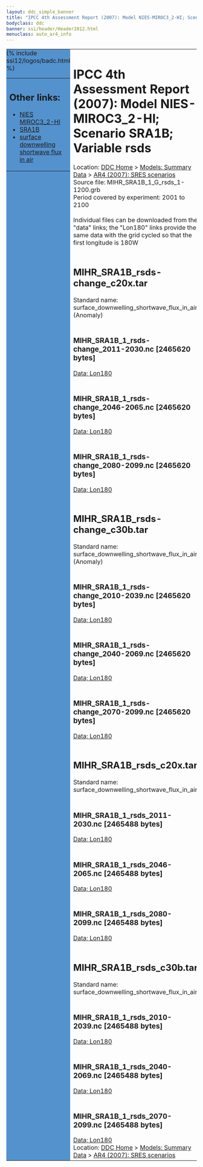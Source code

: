 ```yaml
---
layout: ddc_simple_banner
title: "IPCC 4th Assessment Report (2007): Model NIES-MIROC3_2-HI; Scenario SRA1B; Variable rsds"
bodyclass: ddc
banner: ssi/header/Header2012.html
menuclass: auto_ar4_info
---
```



<table width="100%" border="0" cellspacing="0" cellpadding="0" style="border-collapse: collapse;">
<tr style="margin:0;padding:0;border:0;">
<td style="margin:0;padding:0;border:0;height:1pt;width:150pt;background:#5492CD;" valign="top" >

<div id="lh-col2" class="auto_ar4_info">
<table class="menumain" bgcolor="#5492CD" cellspacing="0" width="100%" border="0">
<tr><td>
<h2> Other links:</h2>
<ul>
<li><a href="/auto/ar4/model-NIES-MIROC3_2-HI.html">NIES<br/>MIROC3_2-HI</a></li>
<li><a href="/auto/ar4/scenario-SRA1B.html">SRA1B</a></li>
<li><a href="/auto/ar4/var-surface_downwelling_shortwave_flux_in_air.html">surface downwelling<br/> shortwave flux in air</a></li>
</ul>
</td></tr>
{% include ssi12/logos/badc.html %}
</table>
</div>
</td>
<td><h1>IPCC 4th Assessment Report (2007): Model NIES-MIROC3_2-HI; Scenario SRA1B; Variable rsds</h1>

<!-- Breadcrumb1 -->
<div id="breadcrumb1" align="left">
Location: <a href="/index.html">DDC Home</a> > <a href="/sim/gcm_clim/">Models: Summary Data</a>
> <a href="/sim/gcm_clim/SRES_AR4/index.html">AR4 (2007): SRES scenarios</a>
</div>
<!-- End of Breadcrumb1 -->Source file: MIHR_SRA1B_1_G_rsds_1-1200.grb
<br/>
Period covered by experiment: 2001 to 2100<br/>
<br/>Individual files can be downloaded from the "data" links; the "Lon180" links provide the same data
         with the grid cycled so that the first longitude is 180W<br/>
<br/><h2>MIHR_SRA1B_rsds-change_c20x.tar</h2>
Standard name: surface_downwelling_shortwave_flux_in_air (Anomaly)<br>
<br/><h3>MIHR_SRA1B_1_rsds-change_2011-2030.nc [2465620 bytes]</h3>
<a href="http://apps.ipcc-data.org/cgi-bin/downl/ar4_nc/rsds/MIHR_SRA1B_1_rsds-change_2011-2030.nc">Data; </a><a href="http://apps.ipcc-data.org/cgi-bin/downl/ar4_nc/rsds/MIHR_SRA1B_1_rsds-change_2011-2030.cyto180.nc"> Lon180</a><br/>
<br/><h3>MIHR_SRA1B_1_rsds-change_2046-2065.nc [2465620 bytes]</h3>
<a href="http://apps.ipcc-data.org/cgi-bin/downl/ar4_nc/rsds/MIHR_SRA1B_1_rsds-change_2046-2065.nc">Data; </a><a href="http://apps.ipcc-data.org/cgi-bin/downl/ar4_nc/rsds/MIHR_SRA1B_1_rsds-change_2046-2065.cyto180.nc"> Lon180</a><br/>
<br/><h3>MIHR_SRA1B_1_rsds-change_2080-2099.nc [2465620 bytes]</h3>
<a href="http://apps.ipcc-data.org/cgi-bin/downl/ar4_nc/rsds/MIHR_SRA1B_1_rsds-change_2080-2099.nc">Data; </a><a href="http://apps.ipcc-data.org/cgi-bin/downl/ar4_nc/rsds/MIHR_SRA1B_1_rsds-change_2080-2099.cyto180.nc"> Lon180</a><br/>
<br/><h2>MIHR_SRA1B_rsds-change_c30b.tar</h2>
Standard name: surface_downwelling_shortwave_flux_in_air (Anomaly)<br>
<br/><h3>MIHR_SRA1B_1_rsds-change_2010-2039.nc [2465620 bytes]</h3>
<a href="http://apps.ipcc-data.org/cgi-bin/downl/ar4_nc/rsds/MIHR_SRA1B_1_rsds-change_2010-2039.nc">Data; </a><a href="http://apps.ipcc-data.org/cgi-bin/downl/ar4_nc/rsds/MIHR_SRA1B_1_rsds-change_2010-2039.cyto180.nc"> Lon180</a><br/>
<br/><h3>MIHR_SRA1B_1_rsds-change_2040-2069.nc [2465620 bytes]</h3>
<a href="http://apps.ipcc-data.org/cgi-bin/downl/ar4_nc/rsds/MIHR_SRA1B_1_rsds-change_2040-2069.nc">Data; </a><a href="http://apps.ipcc-data.org/cgi-bin/downl/ar4_nc/rsds/MIHR_SRA1B_1_rsds-change_2040-2069.cyto180.nc"> Lon180</a><br/>
<br/><h3>MIHR_SRA1B_1_rsds-change_2070-2099.nc [2465620 bytes]</h3>
<a href="http://apps.ipcc-data.org/cgi-bin/downl/ar4_nc/rsds/MIHR_SRA1B_1_rsds-change_2070-2099.nc">Data; </a><a href="http://apps.ipcc-data.org/cgi-bin/downl/ar4_nc/rsds/MIHR_SRA1B_1_rsds-change_2070-2099.cyto180.nc"> Lon180</a><br/>
<br/><h2>MIHR_SRA1B_rsds_c20x.tar</h2>
Standard name: surface_downwelling_shortwave_flux_in_air<br>
<br/><h3>MIHR_SRA1B_1_rsds_2011-2030.nc [2465488 bytes]</h3>
<a href="http://apps.ipcc-data.org/cgi-bin/downl/ar4_nc/rsds/MIHR_SRA1B_1_rsds_2011-2030.nc">Data; </a><a href="http://apps.ipcc-data.org/cgi-bin/downl/ar4_nc/rsds/MIHR_SRA1B_1_rsds_2011-2030.cyto180.nc"> Lon180</a><br/>
<br/><h3>MIHR_SRA1B_1_rsds_2046-2065.nc [2465488 bytes]</h3>
<a href="http://apps.ipcc-data.org/cgi-bin/downl/ar4_nc/rsds/MIHR_SRA1B_1_rsds_2046-2065.nc">Data; </a><a href="http://apps.ipcc-data.org/cgi-bin/downl/ar4_nc/rsds/MIHR_SRA1B_1_rsds_2046-2065.cyto180.nc"> Lon180</a><br/>
<br/><h3>MIHR_SRA1B_1_rsds_2080-2099.nc [2465488 bytes]</h3>
<a href="http://apps.ipcc-data.org/cgi-bin/downl/ar4_nc/rsds/MIHR_SRA1B_1_rsds_2080-2099.nc">Data; </a><a href="http://apps.ipcc-data.org/cgi-bin/downl/ar4_nc/rsds/MIHR_SRA1B_1_rsds_2080-2099.cyto180.nc"> Lon180</a><br/>
<br/><h2>MIHR_SRA1B_rsds_c30b.tar</h2>
Standard name: surface_downwelling_shortwave_flux_in_air<br>
<br/><h3>MIHR_SRA1B_1_rsds_2010-2039.nc [2465488 bytes]</h3>
<a href="http://apps.ipcc-data.org/cgi-bin/downl/ar4_nc/rsds/MIHR_SRA1B_1_rsds_2010-2039.nc">Data; </a><a href="http://apps.ipcc-data.org/cgi-bin/downl/ar4_nc/rsds/MIHR_SRA1B_1_rsds_2010-2039.cyto180.nc"> Lon180</a><br/>
<br/><h3>MIHR_SRA1B_1_rsds_2040-2069.nc [2465488 bytes]</h3>
<a href="http://apps.ipcc-data.org/cgi-bin/downl/ar4_nc/rsds/MIHR_SRA1B_1_rsds_2040-2069.nc">Data; </a><a href="http://apps.ipcc-data.org/cgi-bin/downl/ar4_nc/rsds/MIHR_SRA1B_1_rsds_2040-2069.cyto180.nc"> Lon180</a><br/>
<br/><h3>MIHR_SRA1B_1_rsds_2070-2099.nc [2465488 bytes]</h3>
<a href="http://apps.ipcc-data.org/cgi-bin/downl/ar4_nc/rsds/MIHR_SRA1B_1_rsds_2070-2099.nc">Data; </a><a href="http://apps.ipcc-data.org/cgi-bin/downl/ar4_nc/rsds/MIHR_SRA1B_1_rsds_2070-2099.cyto180.nc"> Lon180</a><br/>
<!-- Breadcrumb2 -->
<div id="breadcrumb2" align="left">
Location: <a href="/index.html">DDC Home</a> > <a href="/sim/gcm_clim/">Models: Summary Data</a>
> <a href="/sim/gcm_clim/SRES_AR4/index.html">AR4 (2007): SRES scenarios</a>
</div>
<!-- End of Breadcrumb2 --></td></tr></table>
